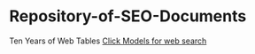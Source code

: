 # Repository-of-SEO-Documents

Ten Years of Web Tables 
[Click Models for web search](https://clickmodels.weebly.com/uploads/5/2/2/5/52257029/mc2015-clickmodels.pdf) 

